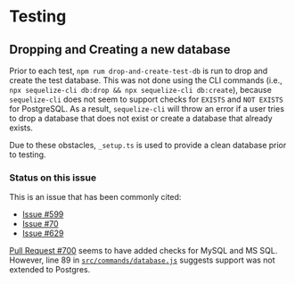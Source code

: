 # Testing
## Dropping and Creating a new database
Prior to each test, `npm rum drop-and-create-test-db` is run to drop and create the test database. This was not done using the CLI commands (i.e., `npx sequelize-cli db:drop && npx sequelize-cli db:create`), because `sequelize-cli` does not seem to support checks for `EXISTS` and `NOT EXISTS` for PostgreSQL. As a result, `sequelize-cli` will throw an error if a user tries to drop a database that does not exist or create a database that already exists.

Due to these obstacles, `_setup.ts` is used to provide a clean database prior to testing.

### Status on this issue
This is an issue that has been commonly cited:
- [Issue #599](https://github.com/sequelize/cli/issues/599)
- [Issue #70](https://github.com/sequelize/cli/issues/70)
- [Issue #629](https://github.com/sequelize/cli/issues/629)

[Pull Request #700](https://github.com/sequelize/cli/pull/700/files/c2714da87f777dea98608944512115fc3c9d0aad) seems to have added checks for MySQL and MS SQL. However, line 89 in [`src/commands/database.js`](https://github.com/sequelize/cli/pull/700/files/c2714da87f777dea98608944512115fc3c9d0aad#diff-acd1796e36be1834a02f6a4298797adbR85-R112) suggests support was not extended to Postgres.